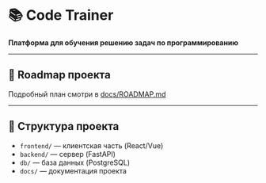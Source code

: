 # 📚 Code Trainer

**Платформа для обучения решению задач по программированию**

---

## 📌 Roadmap проекта

Подробный план смотри в [docs/ROADMAP.md](docs/ROADMAP.md)

---

## 📂 Структура проекта

- `frontend/` — клиентская часть (React/Vue)
- `backend/` — сервер (FastAPI)
- `db/` — база данных (PostgreSQL)
- `docs/` — документация проекта
